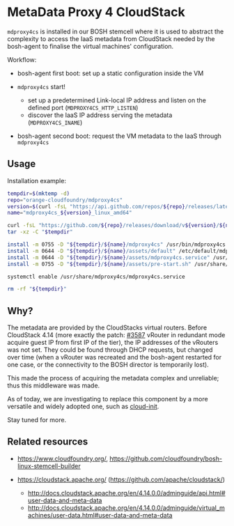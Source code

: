 # MetaData Proxy 4 CloudStack

`mdproxy4cs` is installed in our BOSH stemcell where it is used
to abstract the complexity to access the IaaS metadata from CloudStack
needed by the bosh-agent to finalise the virtual machines' configuration.

Workflow:

- bosh-agent first boot: set up a static configuration inside the VM
- `mdproxy4cs` start!

  - set up a predetermined Link-local IP address and listen on the defined port
    (`MDPROXY4CS_HTTP_LISTEN`)
  - discover the IaaS IP address serving the metadata
    (`MDPROXY4CS_INAME`)

- bosh-agent second boot: request the VM metadata to the IaaS
  through `mdproxy4cs`

## Usage

Installation example:

```sh
tempdir=$(mktemp -d)
repo="orange-cloudfoundry/mdproxy4cs"
version=$(curl -fsL "https://api.github.com/repos/${repo}/releases/latest" | sed -n -e 's/.*"tag_name":[[:space:]]*"v\([^"]*\)".*/\1/p')
name="mdproxy4cs_${version}_linux_amd64"

curl -fsL "https://github.com/${repo}/releases/download/v${version}/${name}.tar.gz" |
tar -xz -C "$tempdir"

install -m 0755 -D "${tempdir}/${name}/mdproxy4cs" /usr/bin/mdproxy4cs
install -m 0644 -D "${tempdir}/${name}/assets/default" /etc/default/mdproxy4cs
install -m 0644 -D "${tempdir}/${name}/assets/mdproxy4cs.service" /usr/share/mdproxy4cs/mdproxy4cs.service
install -m 0755 -D "${tempdir}/${name}/assets/pre-start.sh" /usr/share/mdproxy4cs/pre-start.sh

systemctl enable /usr/share/mdproxy4cs/mdproxy4cs.service

rm -rf "${tempdir}"
```

## Why?

The metadata are provided by the CloudStacks virtual routers.
Before CloudStack 4.14 (more exactly the patch:
[#3587](https://github.com/apache/cloudstack/pull/3587)
vRouter in redundant mode acquire guest IP from first IP of the tier),
the IP addresses of the vRouters was not set.
They could be found through DHCP requests,
but changed over time
(when a vRouter was recreated and the bosh-agent restarted for one case,
or the connectivity to the BOSH director is temporarily lost).

This made the process of acquiring the metadata complex and unreliable;
thus this middleware was made.

As of today, we are investigating to replace this component by a more
versatile and widely adopted one,
such as [cloud-init](https://github.com/canonical/cloud-init/).

Stay tuned for more.

## Related resources

- <https://www.cloudfoundry.org/>,
  <https://github.com/cloudfoundry/bosh-linux-stemcell-builder>
- <https://cloudstack.apache.org/>
  (<https://github.com/apache/cloudstack/>)

  - <http://docs.cloudstack.apache.org/en/4.14.0.0/adminguide/api.html#user-data-and-meta-data>
  - <http://docs.cloudstack.apache.org/en/4.14.0.0/adminguide/virtual_machines/user-data.html#user-data-and-meta-data>
